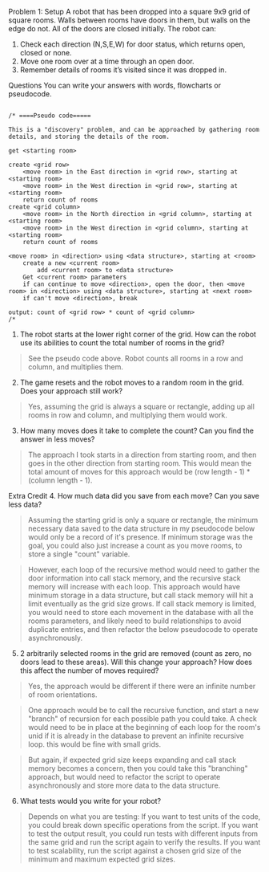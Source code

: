Problem 1: 
Setup 
  A robot that has been dropped into a square 9x9 grid of square rooms. Walls between rooms have doors in them, but walls on the edge do not. All of the doors are closed initially. 
  The robot can: 
  1. Check each direction (N,S,E,W) for door status, which returns open, closed or none. 
  2. Move one room over at a time through an open door. 
  3. Remember details of rooms it’s visited since it was dropped in.
  
Questions 
You can write your answers with words, flowcharts or pseudocode. 

```

/* ====Pseudo code=====

This is a "discovery" problem, and can be approached by gathering room details, and storing the details of the room.

get <starting room>

create <grid row>
    <move room> in the East direction in <grid row>, starting at <starting room>
    <move room> in the West direction in <grid row>, starting at <starting room>
    return count of rooms
create <grid column> 
    <move room> in the North direction in <grid column>, starting at <starting room>
    <move room> in the West direction in <grid column>, starting at <starting room>
    return count of rooms
    
<move room> in <direction> using <data structure>, starting at <room>
    create a new <current room>
        add <current room> to <data structure>
    Get <current room> parameters
    if can continue to move <direction>, open the door, then <move room> in <direction> using <data structure>, starting at <next room>
    if can't move <direction>, break

output: count of <grid row> * count of <grid column>
/*
```

  1. The robot starts at the lower right corner of the grid. How can the robot use its abilities to count the total number of rooms in the grid? 
> See the pseudo code above. Robot counts all rooms in a row and column, and multiplies them.
      
  2. The game resets and the robot moves to a random room in the grid. Does your approach still work? 
> Yes, assuming the grid is always a square or rectangle, adding up all rooms in row and column, and multiplying them would work.
      
  3. How many moves does it take to complete the count? Can you find the answer in less moves? 
> The approach I took starts in a direction from starting room, and then goes in the other direction from starting room. This would mean the total amount of moves for this approach would be (row length - 1) * (column length - 1). 
      
Extra Credit 
  4. How much data did you save from each move? Can you save less data? 
> Assuming the starting grid is only a square or rectangle, the minimum necessary data saved to the data structure in my pseudocode below would only be a record of it's presence. If minimum storage was the goal, you could also just increase a count as you move rooms, to store a single "count" variable. 

> However, each loop of the recursive method would need to gather the door information into call stack memory, and the recursive stack memory will increase with each loop. This approach would have minimum storage in a data structure, but call stack memory will hit a limit eventually as the grid size grows. If call stack memory is limited, you would need to store each movement in the database with all the rooms parameters, and likely need to build relationships to avoid duplicate entries, and then refactor the below pseudocode to operate asynchronously.
    
  5. 2 arbitrarily selected rooms in the grid are removed (count as zero, no doors lead to these areas). Will this change your approach? How does this affect the number of moves required? 
> Yes, the approach would be different if there were an infinite number of room orientations. 

> One approach would be to call the recursive function, and start a new "branch" of recursion for each possible path you could take. A check would need to be in place at the beginning of each loop for the room's unid if it is already in the database to prevent an infinite recursive loop. this would be fine with small grids.

> But again, if expected grid size keeps expanding and call stack memory becomes a concern, then you could take this "branching" approach, but would need to refactor the script to operate asynchronously and store more data to the data structure.
  
  6. What tests would you write for your robot? 
> Depends on what you are testing: 
> If you want to test units of the code, you could break down specific operations from the script.
> If you want to test the output result, you could run tests with different inputs from the same grid and run the script again to verify the results.
> If you want to test scalability, run the script against a chosen grid size of the minimum and maximum expected grid sizes.
